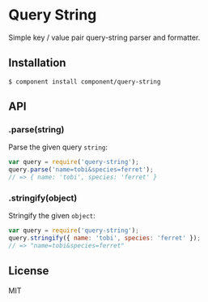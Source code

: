 
# Query String

  Simple key / value pair query-string parser and formatter.

## Installation

```
$ component install component/query-string
```

## API

### .parse(string)

  Parse the given query `string`:

```js
var query = require('query-string');
query.parse('name=tobi&species=ferret');
// => { name: 'tobi', species: 'ferret' }
```

### .stringify(object)

  Stringify the given `object`:

```js
var query = require('query-string');
query.stringify({ name: 'tobi', species: 'ferret' });
// => "name=tobi&species=ferret"
```

## License

  MIT
